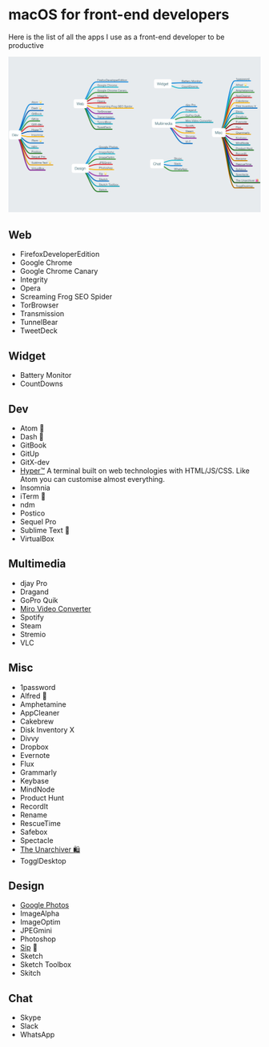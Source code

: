 # macOS for front-end developers

Here is the list of all the apps I use as a front-end developer to be productive

[![](macos-front-end.mindnode/QuickLook/Preview.jpg)](https://my.mindnode.com/zRQUDVrKyQGW2TxZ33k8szsZEynEsaoKHeLWx2XB)

## Web

- FirefoxDeveloperEdition
- Google Chrome
- Google Chrome Canary
- Integrity
- Opera
- Screaming Frog SEO Spider
- TorBrowser
- Transmission
- TunnelBear
- TweetDeck

## Widget

- Battery Monitor
- CountDowns

## Dev

- Atom 🌟
- Dash 🌟
- GitBook
- GitUp
- GitX-dev
- [Hyper™](https://hyper.is/) A terminal built on web technologies with HTML/JS/CSS. Like Atom you can customise almost everything.
- Insomnia
- iTerm 🌟
- ndm
- Postico
- Sequel Pro
- Sublime Text 🌟
- VirtualBox

## Multimedia

- djay Pro
- Dragand
- GoPro Quik
- [Miro Video Converter](http://www.mirovideoconverter.com/)
- Spotify
- Steam
- Stremio
- VLC

## Misc

- 1password
- Alfred 🌟
- Amphetamine
- AppCleaner
- Cakebrew
- Disk Inventory X
- Divvy
- Dropbox
- Evernote
- Flux
- Grammarly
- Keybase
- MindNode
- Product Hunt
- RecordIt
- Rename
- RescueTime
- Safebox
- Spectacle
- [The Unarchiver 🛍](https://itunes.apple.com/us/app/the-unarchiver/id425424353?mt=12)
- TogglDesktop

## Design

- [Google Photos](https://photos.google.com/apps)
- ImageAlpha
- ImageOptim
- JPEGmini
- Photoshop
- [Sip](https://sipapp.io/) 🌟
- Sketch
- Sketch Toolbox
- Skitch

## Chat

- Skype
- Slack
- WhatsApp
